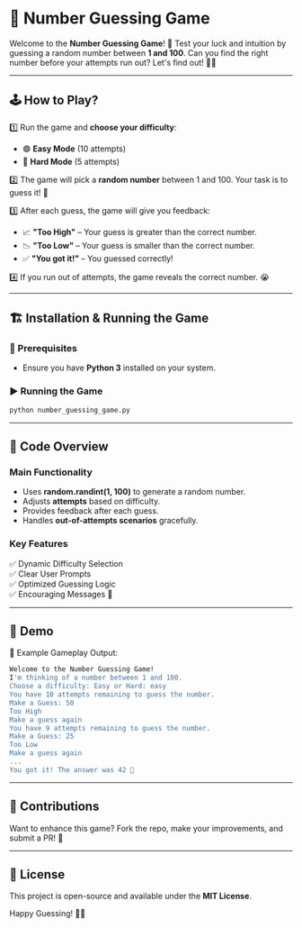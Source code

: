# 🎯 Number Guessing Game

Welcome to the **Number Guessing Game**! 🎉 Test your luck and intuition by guessing a random number between **1 and 100**. Can you find the right number before your attempts run out? Let's find out! 🤔💡

---

## 🕹️ How to Play?
1️⃣ Run the game and **choose your difficulty**:
   - 🟢 **Easy Mode** (10 attempts)
   - 🔴 **Hard Mode** (5 attempts)

2️⃣ The game will pick a **random number** between 1 and 100. Your task is to guess it! 🎲

3️⃣ After each guess, the game will give you feedback:
   - 📈 **"Too High"** – Your guess is greater than the correct number.
   - 📉 **"Too Low"** – Your guess is smaller than the correct number.
   - ✅ **"You got it!"** – You guessed correctly!

4️⃣ If you run out of attempts, the game reveals the correct number. 😭

---

## 🏗️ Installation & Running the Game

### 🔧 Prerequisites
- Ensure you have **Python 3** installed on your system.

### ▶️ Running the Game
```sh
python number_guessing_game.py
```

---

## 📜 Code Overview

### **Main Functionality**
- Uses **random.randint(1, 100)** to generate a random number.
- Adjusts **attempts** based on difficulty.
- Provides feedback after each guess.
- Handles **out-of-attempts scenarios** gracefully.

### **Key Features**
✅ Dynamic Difficulty Selection  
✅ Clear User Prompts  
✅ Optimized Guessing Logic  
✅ Encouraging Messages 🎉

---

## 🎥 Demo
🚀 Example Gameplay Output:
```sh
Welcome to the Number Guessing Game!
I'm thinking of a number between 1 and 100.
Choose a difficulty: Easy or Hard: easy
You have 10 attempts remaining to guess the number.
Make a Guess: 50
Too High
Make a guess again
You have 9 attempts remaining to guess the number.
Make a Guess: 25
Too Low
Make a guess again
...
You got it! The answer was 42 🎉
```

---

## 🤝 Contributions
Want to enhance this game? Fork the repo, make your improvements, and submit a PR! 🚀

---

## 📜 License
This project is open-source and available under the **MIT License**.

Happy Guessing! 🎲🎯